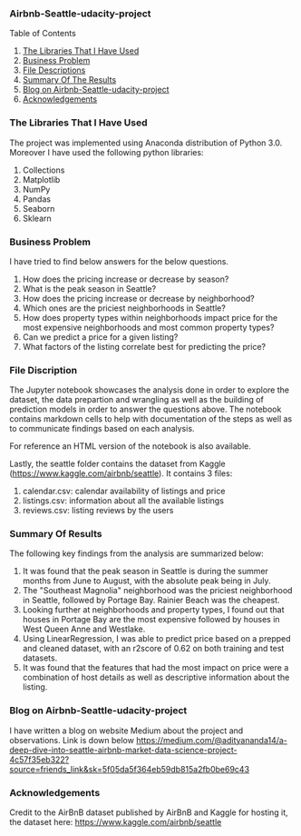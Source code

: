 ### Airbnb-Seattle-udacity-project
Table of Contents
1. [The Libraries That I Have Used](https://github.com/AdityarNarayan/Airbnb-Seattle-udacity-project/blob/master/README.md#the-libraries-that-i-have-used)
2. [Business Problem](https://github.com/AdityarNarayan/Airbnb-Seattle-udacity-project/blob/master/README.md#business-problem)
3. [File Descriptions](https://github.com/AdityarNarayan/Airbnb-Seattle-udacity-project/blob/master/README.md#file-discriptio)
4. [Summary Of The Results](https://github.com/AdityarNarayan/Airbnb-Seattle-udacity-project/blob/master/README.md#summary-of-results)
5. [Blog on Airbnb-Seattle-udacity-project](https://medium.com/@adityananda14/a-deep-dive-into-seattle-airbnb-market-data-science-project-4c57f35eb322?source=friends_link&sk=5f05da5f364eb59db815a2fb0be69c43)
6. [Acknowledgements](https://github.com/AdityarNarayan/Airbnb-Seattle-udacity-project/blob/master/README.md#acknowledgements)

### The Libraries That I Have Used
The project was implemented using Anaconda distribution of Python 3.0. Moreover I have used the following python libraries:

1. Collections
2. Matplotlib
3. NumPy
4. Pandas
5. Seaborn
6. Sklearn

### Business Problem

I have tried to find below answers for the below questions.

1. How does the pricing increase or decrease by season?
2. What is the peak season in Seattle?
3. How does the pricing increase or decrease by neighborhood?
4. Which ones are the priciest neighborhoods in Seattle?
5. How does property types within neighborhoods impact price for the most expensive neighborhoods and most common property types?
6. Can we predict a price for a given listing?
7. What factors of the listing correlate best for predicting the price?

### File Discription
The Jupyter notebook showcases the analysis done in order to explore the dataset, the data prepartion and wrangling as well as the building of prediction models in order to answer the questions above. The notebook contains markdown cells to help with documentation of the steps as well as to communicate findings based on each analysis.

For reference an HTML version of the notebook is also available.

Lastly, the seattle folder contains the dataset from Kaggle (https://www.kaggle.com/airbnb/seattle). It contains 3 files:

1. calendar.csv: calendar availability of listings and price
2. listings.csv: information about all the available listings
3. reviews.csv: listing reviews by the users

### Summary Of Results
The following key findings from the analysis are summarized below:

1. It was found that the peak season in Seattle is during the summer months from June to August, with the absolute peak being in July.
2. The "Southeast Magnolia" neighborhood was the priciest neighborhood in Seattle, followed by Portage Bay. Rainier Beach was the cheapest.
3. Looking further at neighborhoods and property types, I found out that houses in Portage Bay are the most expensive followed by houses in West Queen Anne and Westlake.
4. Using LinearRegression, I was able to predict price based on a prepped and cleaned dataset, with an r2score of 0.62 on both training and test datasets.
5. It was found that the features that had the most impact on price were a combination of host details as well as descriptive information about the listing.

### Blog on Airbnb-Seattle-udacity-project
I have written a blog on website Medium about the project and observations. Link is down below
https://medium.com/@adityananda14/a-deep-dive-into-seattle-airbnb-market-data-science-project-4c57f35eb322?source=friends_link&sk=5f05da5f364eb59db815a2fb0be69c43

### Acknowledgements
Credit to the AirBnB dataset published by AirBnB and Kaggle for hosting it, the dataset here: https://www.kaggle.com/airbnb/seattle

